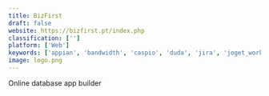 ```yaml
---
title: BizFirst
draft: false 
website: https://bizfirst.pt/index.php
classification: ['']
platform: ['Web']
keywords: ['appian', 'bandwidth', 'caspio', 'duda', 'jira', 'joget_workflow', 'knack', 'ninox', 'odoo', 'plaid', 'prontoforms', 'rollbar', 'sendbird', 'servoy', 'visionflow', 'wavemaker', 'yapp', 'zoho_creator', 'zoho_sprints', 'irise']
image: logo.png
---
```

Online database app builder
